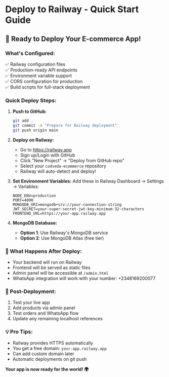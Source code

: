 # Deploy to Railway - Quick Start Guide

## 🚀 Ready to Deploy Your E-commerce App!

### **What's Configured:**

✅ Railway configuration files  
✅ Production-ready API endpoints  
✅ Environment variable support  
✅ CORS configuration for production  
✅ Build scripts for full-stack deployment

### **Quick Deploy Steps:**

1. **Push to GitHub:**

   ```bash
   git add .
   git commit -m "Prepare for Railway deployment"
   git push origin main
   ```

2. **Deploy on Railway:**

   - Go to https://railway.app
   - Sign up/Login with GitHub
   - Click "New Project" → "Deploy from GitHub repo"
   - Select your `codveda-ecommerce` repository
   - Railway will auto-detect and deploy!

3. **Set Environment Variables:**
   Add these in Railway Dashboard → Settings → Variables:

   ```
   NODE_ENV=production
   PORT=4000
   MONGODB_URI=mongodb+srv://your-connection-string
   JWT_SECRET=your-super-secret-jwt-key-minimum-32-characters
   FRONTEND_URL=https://your-app.railway.app
   ```

4. **MongoDB Database:**
   - **Option 1**: Use Railway's MongoDB service
   - **Option 2**: Use MongoDB Atlas (free tier)

### **🎯 What Happens After Deploy:**

- Your backend will run on Railway
- Frontend will be served as static files
- Admin panel will be accessible at `/admin.html`
- WhatsApp integration will work with your number: +2348169200077

### **🔧 Post-Deployment:**

1. Test your live app
2. Add products via admin panel
3. Test orders and WhatsApp flow
4. Update any remaining localhost references

### **💡 Pro Tips:**

- Railway provides HTTPS automatically
- You get a free domain: `your-app.railway.app`
- Can add custom domain later
- Automatic deployments on git push

**Your app is now ready for the world! 🌍**
